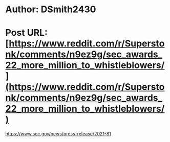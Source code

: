 # Author: DSmith2430
# Post URL: [https://www.reddit.com/r/Superstonk/comments/n9ez9g/sec_awards_22_more_million_to_whistleblowers/](https://www.reddit.com/r/Superstonk/comments/n9ez9g/sec_awards_22_more_million_to_whistleblowers/)


https://www.sec.gov/news/press-release/2021-81